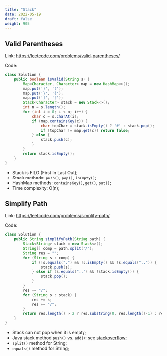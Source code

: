 ```yaml
---
title: "Stack"
date: 2022-05-19
draft: false
weight: 905
---
```


## Valid Parentheses

Link: https://leetcode.com/problems/valid-parentheses/

Code:

```java
class Solution {
    public boolean isValid(String s) {
        Map<Character, Character> map = new HashMap<>();
        map.put(')', '(');
        map.put('}', '{');
        map.put(']', '[');
        Stack<Character> stack = new Stack<>();
        int n = s.length();
        for (int i = 0; i < n; i++) {
            char c = s.charAt(i);
            if (map.containsKey(c)) {
                char topChar = stack.isEmpty() ? '#' : stack.pop();
                if (topChar != map.get(c)) return false;
            } else {
                stack.push(c);
            }
        }
        return stack.isEmpty();
    }
}
```

* Stack is FILO (First In Last Out);
* Stack methods: `push()`, `pop()`, `isEmpty()`;
* HashMap methods: `containsKey()`, `get()`, `put()`;
* Time complexity: O(n);

## Simplify Path

Link: https://leetcode.com/problems/simplify-path/

Code:

```java
class Solution {
    public String simplifyPath(String path) {
        Stack<String> stack = new Stack<>();
        String[] comp = path.split("/");
        String res = "";
        for (String s : comp) {
            if (!s.equals(".") && !s.isEmpty() && !s.equals("..")) {
                stack.push(s);
            } else if (s.equals("..") && !stack.isEmpty()) {
                stack.pop();
            }
        }
        res += "/";
        for (String s : stack) {
            res += s;
            res += "/";
        }
        return res.length() > 2 ? res.substring(0, res.length()-1) : res;
    }
}
```

* Stack can not pop when it is empty;
* Java stack method `push()` vs. `add()`: see [stackoverflow](https://stackoverflow.com/questions/15989309/java-stack-push-vs-add);
* `split()` method for String;
* `equals()` method for String; 

